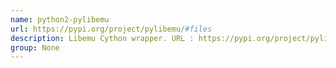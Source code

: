 ```yaml
---
name: python2-pylibemu
url: https://pypi.org/project/pylibemu/#files
description: Libemu Cython wrapper. URL : https://pypi.org/project/pylibemu/#files Groups : None
group: None
---
```

